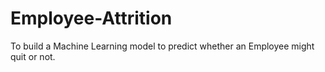 # Employee-Attrition
 To build a Machine Learning model to predict whether an Employee might quit or not.
